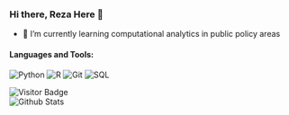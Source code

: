 ### Hi there, Reza Here 👋

- 🌱 I’m currently learning computational analytics in public policy areas

#### Languages and Tools:
<p>
  <img alt="Python" src = "https://img.shields.io/badge/-Python-3776AB?logo=python&logoColor=white&style=for-the-badge" />
  <img alt ="R" src = "https://img.shields.io/badge/-R-276DC3?logo=r&logoColor=white&style=for-the-badge&logoWidth=30" />
  <img alt="Git" src = "https://img.shields.io/badge/-Git-F05032?logo=git&logoColor=white&style=for-the-badge" />
  <img alt="SQL" src ="https://img.shields.io/badge/PostgreSQL-316192?style=for-the-badge&logo=postgresql&logoColor=white" />
</p>

![Visitor Badge](https://visitor-badge.laobi.icu/badge?page_id=rezarzky) \
![Github Stats](https://github-readme-stats.vercel.app/api?username=rezarzky&show_icons=true)



<!--
**rezarzky/rezarzky** is a ✨ _special_ ✨ repository because its `README.md` (this file) appears on your GitHub profile.

Here are some ideas to get you started:

- 🔭 I’m currently working on ...
- 🌱 I’m currently learning ...
- 👯 I’m looking to collaborate on ...
- 🤔 I’m looking for help with ...
- 💬 Ask me about ...
- 📫 How to reach me: ...
- 😄 Pronouns: ...
- ⚡ Fun fact: ...
-->
